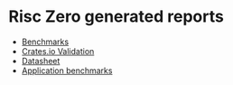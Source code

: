 # Risc Zero generated reports

* [Benchmarks](/dev/bench/index.html)
* [Crates.io Validation](/dev/crate-validation/index.html)
* [Datasheet](/dev/datasheet/index.html)
* [Application benchmarks](/dev/benchmarks/index.html)
